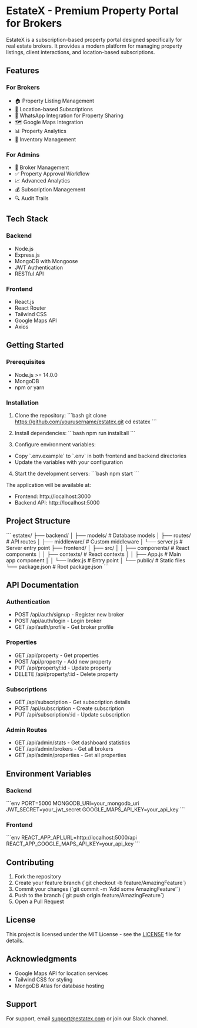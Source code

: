 # EstateX - Premium Property Portal for Brokers

EstateX is a subscription-based property portal designed specifically for real estate brokers. It provides a modern platform for managing property listings, client interactions, and location-based subscriptions.

## Features

### For Brokers
- 🏠 Property Listing Management
- 📍 Location-based Subscriptions
- 📱 WhatsApp Integration for Property Sharing
- 🗺️ Google Maps Integration
- 📊 Property Analytics
- 💼 Inventory Management

### For Admins
- 👥 Broker Management
- ✅ Property Approval Workflow
- 📈 Advanced Analytics
- 💰 Subscription Management
- 🔍 Audit Trails

## Tech Stack

### Backend
- Node.js
- Express.js
- MongoDB with Mongoose
- JWT Authentication
- RESTful API

### Frontend
- React.js
- React Router
- Tailwind CSS
- Google Maps API
- Axios

## Getting Started

### Prerequisites
- Node.js >= 14.0.0
- MongoDB
- npm or yarn

### Installation

1. Clone the repository:
\`\`\`bash
git clone https://github.com/yourusername/estatex.git
cd estatex
\`\`\`

2. Install dependencies:
\`\`\`bash
npm run install:all
\`\`\`

3. Configure environment variables:
- Copy \`.env.example\` to \`.env\` in both frontend and backend directories
- Update the variables with your configuration

4. Start the development servers:
\`\`\`bash
npm start
\`\`\`

The application will be available at:
- Frontend: http://localhost:3000
- Backend API: http://localhost:5000

## Project Structure

\`\`\`
estatex/
├── backend/
│   ├── models/          # Database models
│   ├── routes/          # API routes
│   ├── middleware/      # Custom middleware
│   └── server.js        # Server entry point
├── frontend/
│   ├── src/
│   │   ├── components/  # React components
│   │   ├── contexts/    # React contexts
│   │   ├── App.js      # Main app component
│   │   └── index.js    # Entry point
│   └── public/         # Static files
└── package.json       # Root package.json
\`\`\`

## API Documentation

### Authentication
- POST /api/auth/signup - Register new broker
- POST /api/auth/login - Login broker
- GET /api/auth/profile - Get broker profile

### Properties
- GET /api/property - Get properties
- POST /api/property - Add new property
- PUT /api/property/:id - Update property
- DELETE /api/property/:id - Delete property

### Subscriptions
- GET /api/subscription - Get subscription details
- POST /api/subscription - Create subscription
- PUT /api/subscription/:id - Update subscription

### Admin Routes
- GET /api/admin/stats - Get dashboard statistics
- GET /api/admin/brokers - Get all brokers
- GET /api/admin/properties - Get all properties

## Environment Variables

### Backend
\`\`\`env
PORT=5000
MONGODB_URI=your_mongodb_uri
JWT_SECRET=your_jwt_secret
GOOGLE_MAPS_API_KEY=your_api_key
\`\`\`

### Frontend
\`\`\`env
REACT_APP_API_URL=http://localhost:5000/api
REACT_APP_GOOGLE_MAPS_API_KEY=your_api_key
\`\`\`

## Contributing

1. Fork the repository
2. Create your feature branch (\`git checkout -b feature/AmazingFeature\`)
3. Commit your changes (\`git commit -m 'Add some AmazingFeature'\`)
4. Push to the branch (\`git push origin feature/AmazingFeature\`)
5. Open a Pull Request

## License

This project is licensed under the MIT License - see the [LICENSE](LICENSE) file for details.

## Acknowledgments

- Google Maps API for location services
- Tailwind CSS for styling
- MongoDB Atlas for database hosting

## Support

For support, email support@estatex.com or join our Slack channel.
